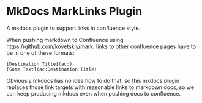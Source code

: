 # MkDocs MarkLinks Plugin

A mkdocs plugin to support links in confluence style.

When pushing markdown to Confluence using https://github.com/kovetskiy/mark, links 
to other confluence pages have to be in one of these formats:

```
[Destination Title](ac:)
[Some Text](ac:Destination Title)
```

Obviously mkdocs has no idea how to do that, so this mkdocs plugin replaces
those link targets with reasonable links to markdown docs, so we can keep
producing mkdocs even when pushing docs to confluence.

